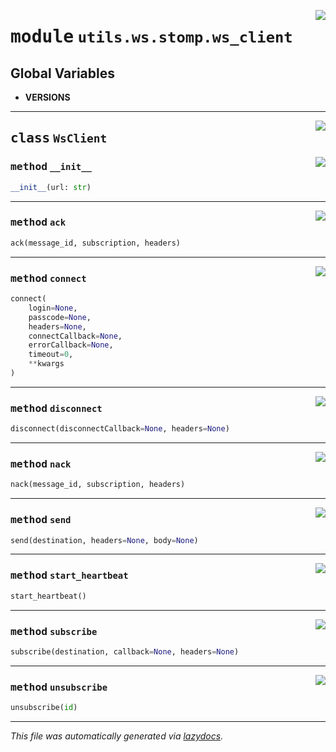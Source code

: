 <!-- markdownlint-disable -->

<a href="../../../src/switch/utils/ws/stomp/ws_client.py#L0"><img align="right" src="https://img.shields.io/badge/-source-cccccc?style=flat-square"/></a>

# <kbd>module</kbd> `utils.ws.stomp.ws_client`




**Global Variables**
---------------
- **VERSIONS**


---

<a href="../../../src/switch/utils/ws/stomp/ws_client.py#L12"><img align="right" src="https://img.shields.io/badge/-source-cccccc?style=flat-square"/></a>

## <kbd>class</kbd> `WsClient`




<a href="../../../src/switch/utils/ws/stomp/ws_client.py#L14"><img align="right" src="https://img.shields.io/badge/-source-cccccc?style=flat-square"/></a>

### <kbd>method</kbd> `__init__`

```python
__init__(url: str)
```








---

<a href="../../../src/switch/utils/ws/stomp/ws_client.py#L203"><img align="right" src="https://img.shields.io/badge/-source-cccccc?style=flat-square"/></a>

### <kbd>method</kbd> `ack`

```python
ack(message_id, subscription, headers)
```





---

<a href="../../../src/switch/utils/ws/stomp/ws_client.py#L133"><img align="right" src="https://img.shields.io/badge/-source-cccccc?style=flat-square"/></a>

### <kbd>method</kbd> `connect`

```python
connect(
    login=None,
    passcode=None,
    headers=None,
    connectCallback=None,
    errorCallback=None,
    timeout=0,
    **kwargs
)
```





---

<a href="../../../src/switch/utils/ws/stomp/ws_client.py#L156"><img align="right" src="https://img.shields.io/badge/-source-cccccc?style=flat-square"/></a>

### <kbd>method</kbd> `disconnect`

```python
disconnect(disconnectCallback=None, headers=None)
```





---

<a href="../../../src/switch/utils/ws/stomp/ws_client.py#L210"><img align="right" src="https://img.shields.io/badge/-source-cccccc?style=flat-square"/></a>

### <kbd>method</kbd> `nack`

```python
nack(message_id, subscription, headers)
```





---

<a href="../../../src/switch/utils/ws/stomp/ws_client.py#L171"><img align="right" src="https://img.shields.io/badge/-source-cccccc?style=flat-square"/></a>

### <kbd>method</kbd> `send`

```python
send(destination, headers=None, body=None)
```





---

<a href="../../../src/switch/utils/ws/stomp/ws_client.py#L53"><img align="right" src="https://img.shields.io/badge/-source-cccccc?style=flat-square"/></a>

### <kbd>method</kbd> `start_heartbeat`

```python
start_heartbeat()
```





---

<a href="../../../src/switch/utils/ws/stomp/ws_client.py#L179"><img align="right" src="https://img.shields.io/badge/-source-cccccc?style=flat-square"/></a>

### <kbd>method</kbd> `subscribe`

```python
subscribe(destination, callback=None, headers=None)
```





---

<a href="../../../src/switch/utils/ws/stomp/ws_client.py#L197"><img align="right" src="https://img.shields.io/badge/-source-cccccc?style=flat-square"/></a>

### <kbd>method</kbd> `unsubscribe`

```python
unsubscribe(id)
```








---

_This file was automatically generated via [lazydocs](https://github.com/ml-tooling/lazydocs)._
